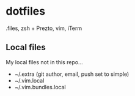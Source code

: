 dotfiles
========

.files, zsh + Prezto, vim, iTerm

## Local files
My local files not in this repo...
- ~/.extra  (git author, email, push set to simple)
- ~/.vim.local
- ~/.vim.bundles.local
